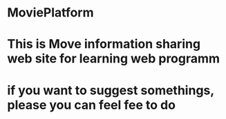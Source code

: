 # MoviePlatform

# This is Move information sharing web site for learning web programm

# if  you want to suggest somethings, please you can feel fee to do 